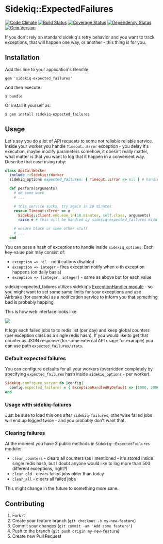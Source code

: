 # Sidekiq::ExpectedFailures

[![Code Climate](https://codeclimate.com/github/emq/sidekiq-expected_failures.png)](https://codeclimate.com/github/emq/sidekiq-expected_failures)
[![Build Status](https://travis-ci.org/emq/sidekiq-expected_failures.png?branch=master)](https://travis-ci.org/emq/sidekiq-expected_failures)
[![Coverage Status](https://coveralls.io/repos/emq/sidekiq-expected_failures/badge.png)](https://coveralls.io/r/emq/sidekiq-expected_failures)
[![Dependency Status](https://gemnasium.com/emq/sidekiq-expected_failures.png)](https://gemnasium.com/emq/sidekiq-expected_failures)
[![Gem Version](https://badge.fury.io/rb/sidekiq-expected_failures.png)](http://badge.fury.io/rb/sidekiq-expected_failures)

If you don't rely on standard sidekiq's retry behavior and you want to track exceptions, that will happen one way, or another - this thing is for you.

## Installation

Add this line to your application's Gemfile:

    gem 'sidekiq-expected_failures'

And then execute:

    $ bundle

Or install it yourself as:

    $ gem install sidekiq-expected_failures

## Usage

Let's say you do a lot of API requests to some not reliable reliable service. Inside your worker you handle `Timeout::Error` exception - you delay it's execution, maybe modify parameters somehow, it doesn't really matter, what matter is that you want to log that it happen in a convenient way. Describe that case using ruby:

``` ruby
class ApiCallWorker
  include ::Sidekiq::Worker
  sidekiq_options expected_failures: { Timeout::Error => nil } # handle that exception, but disable notification

  def perform(arguments)
    # do some work
    # ...

    # this service sucks, try again in 10 minutes
    rescue Timeout::Error => e
      Sidekiq::Client.enqueue_in(10.minutes, self.class, arguments)
      raise e # this will be handled by sidekiq-expected_failures middleware

    # ensure block or some other stuff
    # ...
  end
```

You can pass a hash of exceptions to handle inside `sidekiq_options`. Each key-value pair may consist of:
- `exception => nil` - notifications disabled
- `exception => integer` - fires exception notify when x-th exception happens (on daily basis)
- `exception => [integer, integer]` - same as above but for each value

sidekiq-expected_failures utilizes sidekiq's [ExceptionHandler module][1] - so you might want to set some same limits for your exceptions and use Airbrake (for example) as a notification service to inform you that something bad is probably happing.

This is how web interface looks like:

![](http://i.imgur.com/7Fe8voD.jpg)

It logs each failed jobs to to redis list (per day) and keep global counters (per exception class as a single redis hash). If you would like to get that counter as JSON response (for some external API usage for example) you can use path `expected_failures/stats`.

### Default expected failures

You can configure defaults for all your workers (overridden completely by specifying `expected_failures` hash inside `sidekiq_options` - per worker).

``` ruby
Sidekiq.configure_server do |config|
  config.expected_failures = { ExceptionHandledByDefault => [1000, 2000] } # with notification enabled
end
```

### Usage with sidekiq-failures

Just be sure to load this one after `sidekiq-failures`, otherwise failed jobs will end up logged twice - and you probably don't want that.

### Clearing failures

At the moment you have 3 public methods in `Sidekiq::ExpectedFailures` module:

- `clear_counters` - clears all counters (as I mentioned - it's stored inside single redis hash, but I doubt anyone would like to log more than 500 different exceptions, right?)
- `clear_old` - clears failed jobs older than today
- `clear_all` - clears all failed jobs

This might change in the future to something more sane.

## Contributing

1. Fork it
2. Create your feature branch (`git checkout -b my-new-feature`)
3. Commit your changes (`git commit -am 'Add some feature'`)
4. Push to the branch (`git push origin my-new-feature`)
5. Create new Pull Request

[1]: https://github.com/mperham/sidekiq/blob/master/lib/sidekiq/exception_handler.rb#L4
